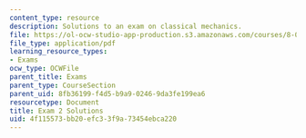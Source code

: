 ```yaml
---
content_type: resource
description: Solutions to an exam on classical mechanics.
file: https://ol-ocw-studio-app-production.s3.amazonaws.com/courses/8-012-physics-i-classical-mechanics-fall-2008/4f115573bb20efc33f9a73454ebca220_exam2sol.pdf
file_type: application/pdf
learning_resource_types:
- Exams
ocw_type: OCWFile
parent_title: Exams
parent_type: CourseSection
parent_uid: 8fb36199-f4d5-b9a9-0246-9da3fe199ea6
resourcetype: Document
title: Exam 2 Solutions
uid: 4f115573-bb20-efc3-3f9a-73454ebca220
---
```

